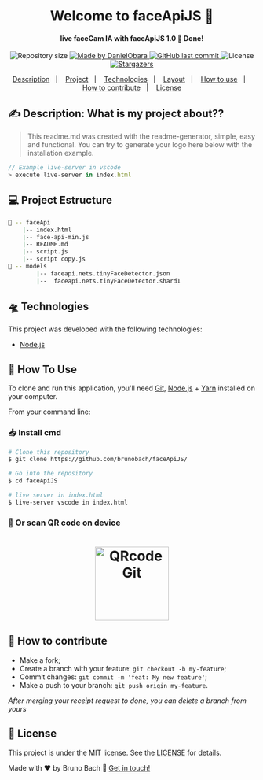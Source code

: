 <h1 align="center">Welcome to faceApiJS 🚀</h1>
<h4 align="center"> 
	live faceCam IA with faceApiJS 1.0 🚀 Done!
</h4>
<p align="center">	
	  <img alt="Repository size" src="https://img.shields.io/github/repo-size/brunobach/faceApiJS">
	  <a href="https://linkedin.com/in/bruno-bach">
    <img alt="Made by DanielObara" src="https://img.shields.io/badge/made%20by-bruno-bach">
  </a>
  
  <a href="https://github.com/brunobach/faceApiJS/commits/master">
    <img alt="GitHub last commit" src="https://img.shields.io/github/last-commit/brunobach/faceApiJS">
  </a>

  <img alt="License" src="https://img.shields.io/badge/license-MIT-brightgreen">
   <a href="https://github.com/brunobach/faceApiJS/stargazers">
    <img alt="Stargazers" src="https://img.shields.io/github/stars/brunobach/faceApiJS?style=social">
  </a>
</p>
<p align="center">

<p align="center">
  <a href="#-Description">Description</a>&nbsp;&nbsp;&nbsp;|&nbsp;&nbsp;&nbsp;
  <a href="#-project">Project</a>&nbsp;&nbsp;&nbsp;|&nbsp;&nbsp;&nbsp;
  <a href="#-Technologies">Technologies</a>&nbsp;&nbsp;&nbsp;|&nbsp;&nbsp;&nbsp;
  <a href="#-layout">Layout</a>&nbsp;&nbsp;&nbsp;|&nbsp;&nbsp;&nbsp;
  <a href="#-how-to-use">How to use</a>&nbsp;&nbsp;&nbsp;|&nbsp;&nbsp;&nbsp;
  <a href="#-how-to-contribute">How to contribute</a>&nbsp;&nbsp;&nbsp;|&nbsp;&nbsp;&nbsp;
  <a href="#memo-license">License</a>
</p>

## ✍ Description: What is my project about??

> This readme.md was created with the readme-generator, simple, easy and functional. You can try to generate your logo here below with the installation example.

```js
// Example live-server in vscode
> execute live-server in index.html

```


## 💻 Project Estructure

```bash
📂 -- faceApi
    |-- index.html
    |-- face-api-min.js
    |-- README.md
    |-- script.js
    |-- script copy.js
📂 -- models
        |-- faceapi.nets.tinyFaceDetector.json
        |--  faceapi.nets.tinyFaceDetector.shard1
```

## 🛸 Technologies

This project was developed with the following technologies:

- [Node.js][nodejs]


## 🧰 How To Use

To clone and run this application, you'll need [Git](https://git-scm.com), [Node.js][nodejs] + [Yarn][yarn] installed on your computer.

From your command line:

### 📥 Install cmd 

```bash
# Clone this repository
$ git clone https://github.com/brunobach/faceApiJS/

# Go into the repository
$ cd faceApiJS

# live server in index.html
$ live-server vscode in index.html

```

### 📲 Or scan QR code on device
<h1 align="center">
  <img alt="QRcode Git" title="QRcode Git" src="https://chart.googleapis.com/chart?chs=150x150&cht=qr&chl=https://github.com/brunobach/faceApiJS/" width="150px" />
</h1>


## 🤔 How to contribute

-  Make a fork;
-  Create a branch with your feature: `git checkout -b my-feature`;
-  Commit changes: `git commit -m 'feat: My new feature'`;
-  Make a push to your branch: `git push origin my-feature`.

_After merging your receipt request to done, you can delete a branch from yours_

## 📝 License

This project is under the MIT license. See the [LICENSE](https://github.com/brunobach/faceApiJS/blob/master/LICENSE) for details.

Made with ♥ by Bruno Bach :wave: [Get in touch!](https://www.linkedin.com/in/bruno-bach/)

[nodejs]: https://nodejs.org/
[typescript]: https://www.typescriptlang.org/
[EJS]: https://ejs.co/
[yarn]: https://yarnpkg.com/